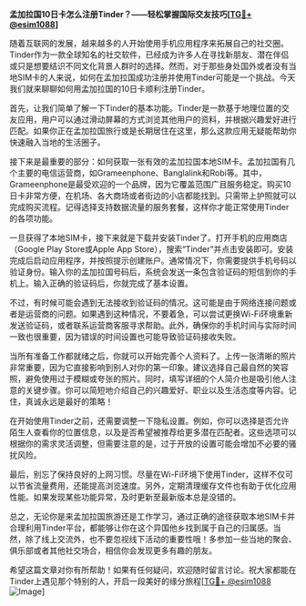 **孟加拉国10日卡怎么注册Tinder？——轻松掌握国际交友技巧[[TG💪+ @esim1088](https://t.me/s/esim1088)]**

随着互联网的发展，越来越多的人开始使用手机应用程序来拓展自己的社交圈。Tinder作为一款全球知名的社交软件，已经成为许多人在寻找新朋友、潜在伴侣或只是想要结识不同文化背景人群时的选择。然而，对于那些身处国外或者没有当地SIM卡的人来说，如何在孟加拉国成功注册并使用Tinder可能是一个挑战。今天我们就来聊聊如何用孟加拉国的10日卡顺利注册Tinder。

首先，让我们简单了解一下Tinder的基本功能。Tinder是一款基于地理位置的交友应用，用户可以通过滑动屏幕的方式浏览其他用户的资料，并根据兴趣爱好进行匹配。如果你正在孟加拉国旅行或是长期居住在这里，那么这款应用无疑能帮助你快速融入当地的生活圈子。

接下来是最重要的部分：如何获取一张有效的孟加拉国本地SIM卡。孟加拉国有几个主要的电信运营商，如Grameenphone、Banglalink和Robi等。其中，Grameenphone是最受欢迎的一个品牌，因为它覆盖范围广且服务稳定。购买10日卡非常方便，在机场、各大商场或者街边的小店都能找到。只需带上护照就可以完成购买流程。记得选择支持数据流量的服务套餐，这样你才能正常使用Tinder的各项功能。

一旦获得了本地SIM卡，接下来就是下载并安装Tinder了。打开手机的应用商店（Google Play Store或Apple App Store），搜索“Tinder”并点击安装即可。安装完成后启动应用程序，并按照提示创建账户。通常情况下，你需要提供手机号码以验证身份。输入你的孟加拉国号码后，系统会发送一条包含验证码的短信到你的手机上。输入正确的验证码后，你就完成了基本设置。

不过，有时候可能会遇到无法接收到验证码的情况。这可能是由于网络连接问题或者是运营商的问题。如果遇到这种情况，不要着急，可以尝试更换Wi-Fi环境重新发送验证码，或者联系运营商客服寻求帮助。此外，确保你的手机时间与实际时间一致也很重要，因为错误的时间设置也可能导致验证码接收失败。

当所有准备工作都就绪之后，你就可以开始完善个人资料了。上传一张清晰的照片非常重要，因为它直接影响到别人对你的第一印象。建议选择自己最自然的笑容照，避免使用过于模糊或夸张的照片。同时，填写详细的个人简介也是吸引他人注意的关键步骤。你可以简短地介绍自己的兴趣爱好、职业以及生活态度等内容。记住，真诚永远是最好的策略！

在开始使用Tinder之前，还需要调整一下隐私设置。例如，你可以选择是否允许陌生人查看你的位置信息，以及是否希望被推荐给更多潜在匹配者。这些选项可以根据你的需求灵活调整，但需要注意的是，过于开放的设置可能会增加不必要的骚扰风险。

最后，别忘了保持良好的上网习惯。尽量在Wi-Fi环境下使用Tinder，这样不仅可以节省流量费用，还能提高浏览速度。另外，定期清理缓存文件也有助于优化应用性能。如果发现某些功能异常，及时更新至最新版本总是没错的。

总之，无论你是来孟加拉国旅游还是工作学习，通过正确的途径获取本地SIM卡并合理利用Tinder平台，都能够让你在这个异国他乡找到属于自己的归属感。当然，除了线上交流外，也不要忽视线下活动的重要性哦！多参加一些当地的聚会、俱乐部或者其他社交场合，相信你会发现更多有趣的朋友。

希望这篇文章对你有所帮助！如果有任何疑问，欢迎随时留言讨论。祝大家都能在Tinder上遇见那个特别的人，开启一段美好的缘分旅程[[TG💪+ @esim1088](https://t.me/s/esim1088) ![Image](https://i.postimg.cc/4NQfJmqS/Snipaste-2025-05-13-00-14-12.png)]